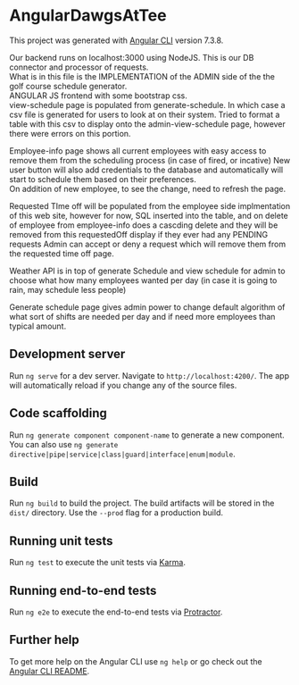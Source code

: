 # AngularDawgsAtTee

This project was generated with [Angular CLI](https://github.com/angular/angular-cli) version 7.3.8.

Our backend runs on localhost:3000 using NodeJS.  This is our DB connector and processor of requests.  
What is in this file is the IMPLEMENTATION of the ADMIN side of the the golf course schedule generator.  
ANGULAR JS frontend with some bootstrap css.  
view-schedule page is populated from generate-schedule.  In which case a csv file is generated for users to look at on their system.
Tried to format a table with this csv to display onto the admin-view-schedule page, however there were errors on this portion.  

Employee-info page shows all current employees with easy access to remove them from the scheduling process (in case of fired, or incative)
New user button will also add credentials to the database and automatically will start to schedule them based on their preferences.  
On addition of new employee, to see the change, need to refresh the page.  

Requested TIme off will be populated from the employee side implmentation of this web site, however for now, SQL inserted into the table, and
on delete of employee from employee-info does a cascding delete and they will be removed from this requestedOff display if they ever had any PENDING requests
Admin can accept or deny a request which will remove them from the requested time off page.  

Weather API is in top of generate Schedule and view schedule for admin to choose what how many employees wanted per day (in case it is going to rain, may schedule less people)

Generate schedule page gives admin power to change default algorithm of what sort of shifts are needed per day and if need more employees than typical amount. 

## Development server

Run `ng serve` for a dev server. Navigate to `http://localhost:4200/`. The app will automatically reload if you change any of the source files.

## Code scaffolding

Run `ng generate component component-name` to generate a new component. You can also use `ng generate directive|pipe|service|class|guard|interface|enum|module`.

## Build

Run `ng build` to build the project. The build artifacts will be stored in the `dist/` directory. Use the `--prod` flag for a production build.

## Running unit tests

Run `ng test` to execute the unit tests via [Karma](https://karma-runner.github.io).

## Running end-to-end tests

Run `ng e2e` to execute the end-to-end tests via [Protractor](http://www.protractortest.org/).

## Further help

To get more help on the Angular CLI use `ng help` or go check out the [Angular CLI README](https://github.com/angular/angular-cli/blob/master/README.md).


